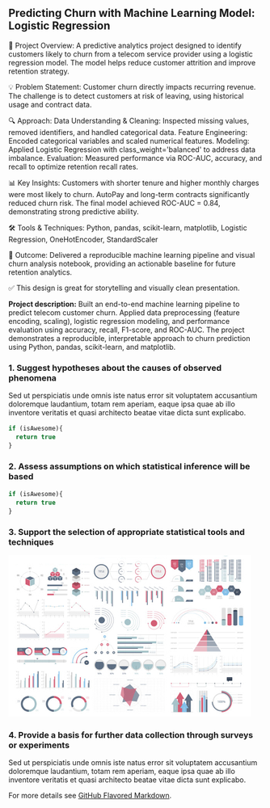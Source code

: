 ## Predicting Churn with Machine Learning Model: Logistic Regression

🧩 Project Overview: A predictive analytics project designed to identify customers likely to churn from a telecom service provider using a logistic regression model. The model helps reduce customer attrition and improve retention strategy.

💡 Problem Statement: Customer churn directly impacts recurring revenue. The challenge is to detect customers at risk of leaving, using historical usage and contract data.

🔍 Approach: 
Data Understanding & Cleaning: Inspected missing values, removed identifiers, and handled categorical data.
Feature Engineering: Encoded categorical variables and scaled numerical features.
Modeling: Applied Logistic Regression with class_weight='balanced' to address data imbalance.
Evaluation: Measured performance via ROC-AUC, accuracy, and recall to optimize retention recall rates.

📊 Key Insights:
Customers with shorter tenure and higher monthly charges were most likely to churn.
AutoPay and long-term contracts significantly reduced churn risk.
The final model achieved ROC-AUC = 0.84, demonstrating strong predictive ability.

🛠️ Tools & Techniques:
Python, pandas, scikit-learn, matplotlib, Logistic Regression, OneHotEncoder, StandardScaler

🚀 Outcome:
Delivered a reproducible machine learning pipeline and visual churn analysis notebook, providing an actionable baseline for future retention analytics.

✅ This design is great for storytelling and visually clean presentation.



**Project description:** Built an end-to-end machine learning pipeline to predict telecom customer churn. Applied data preprocessing (feature encoding, scaling), logistic regression modeling, and performance evaluation using accuracy, recall, F1-score, and ROC-AUC. The project demonstrates a reproducible, interpretable approach to churn prediction using Python, pandas, scikit-learn, and matplotlib.

### 1. Suggest hypotheses about the causes of observed phenomena

Sed ut perspiciatis unde omnis iste natus error sit voluptatem accusantium doloremque laudantium, totam rem aperiam, eaque ipsa quae ab illo inventore veritatis et quasi architecto beatae vitae dicta sunt explicabo. 

```javascript
if (isAwesome){
  return true
}
```

### 2. Assess assumptions on which statistical inference will be based

```javascript
if (isAwesome){
  return true
}
```

### 3. Support the selection of appropriate statistical tools and techniques

<img src="images/dummy_thumbnail.jpg?raw=true"/>

### 4. Provide a basis for further data collection through surveys or experiments

Sed ut perspiciatis unde omnis iste natus error sit voluptatem accusantium doloremque laudantium, totam rem aperiam, eaque ipsa quae ab illo inventore veritatis et quasi architecto beatae vitae dicta sunt explicabo. 

For more details see [GitHub Flavored Markdown](https://guides.github.com/features/mastering-markdown/).
